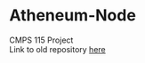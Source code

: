 # Atheneum-Node
CMPS 115 Project  
Link to old repository [here](https://github.com/thraxxed/CryptocurrencyTracker)